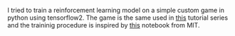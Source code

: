 I tried to train a reinforcement learning model on a simple custom game in python using tensorflow2.
The game is the same used in [this](https://pythonprogramming.net/q-learning-reinforcement-learning-python-tutorial/) tutorial series and the traininig procedure is inspired by [this](https://github.com/aamini/introtodeeplearning/tree/master/lab3) notebook from MIT. 
